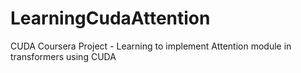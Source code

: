 # LearningCudaAttention
CUDA Coursera Project - Learning to implement Attention module in transformers using CUDA

